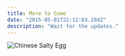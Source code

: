 ```yaml
---
title: More to Come
date: "2015-05-01T22:12:03.284Z"
description: "Wait for the updates."
---
```


![Chinese Salty Egg](./salty_egg.jpg)

